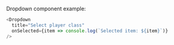Dropdown component example:

```js
<Dropdown
  title="Select player class"
  onSelected={item => console.log(`Selected item: ${item}`)}
/>
```

